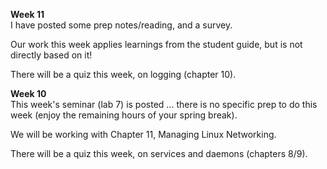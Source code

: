 **Week 11**  
I have posted some prep notes/reading, and a survey.

Our work this week applies learnings from the student guide,
but is not directly based on it!

There will be a quiz this week, on logging (chapter 10).

**Week 10**  
This week's seminar (lab 7) is posted ... there is no specific prep
to do this week (enjoy the remaining hours of your spring break).

We will be working with Chapter 11, Managing Linux Networking.

There will be a quiz this week, on services and daemons (chapters 8/9).
